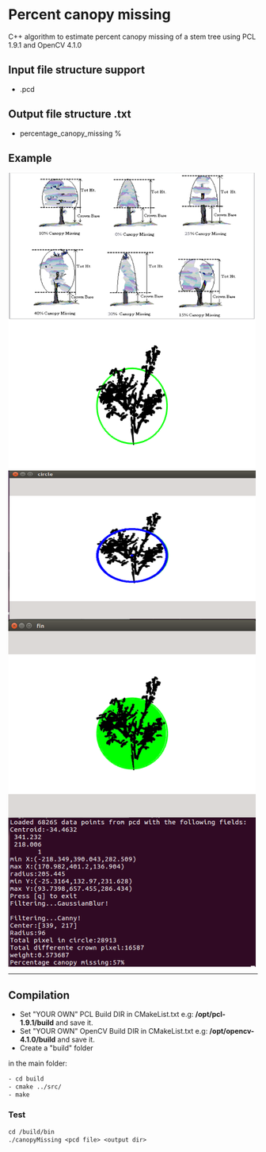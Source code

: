 # Percent canopy missing
C++ algorithm to estimate percent canopy missing of a stem tree using PCL 1.9.1 and OpenCV 4.1.0

## Input file structure support

* .pcd 

## Output file structure .txt

* percentage_canopy_missing %

## Example
<img src="./example/reference.png" align="center" height="300" width="500"><br>
<img src="./example/example0.png" align="center" height="300" width="500"><br>
<img src="./example/example1.png" align="center" height="300" width="500"><br>
<img src="./example/example2.png" align="center" height="400" width="500"><br>
<img src="./example/example3.png" align="center" height="300" width="500"><br>

-------------------
## Compilation
* Set "YOUR OWN" PCL Build DIR in CMakeList.txt e.g: **/opt/pcl-1.9.1/build** and save it.
* Set "YOUR OWN" OpenCV Build DIR in CMakeList.txt e.g: **/opt/opencv-4.1.0/build** and save it.
* Create a "build" folder

in the main folder:

    - cd build  
    - cmake ../src/
    - make
       
        	 
### Test

    cd /build/bin
    ./canopyMissing <pcd file> <output dir> 
     
